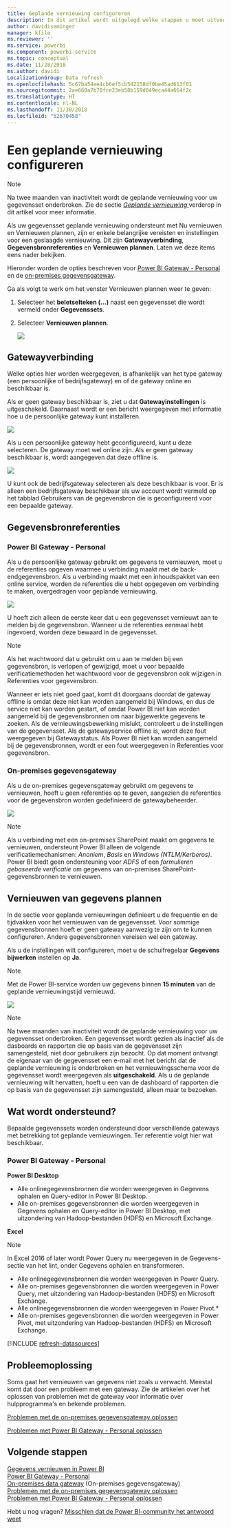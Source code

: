 ```yaml
---
title: Geplande vernieuwing configureren
description: In dit artikel wordt uitgelegd welke stappen u moet uitvoeren om een gateway te selecteren en een geplande vernieuwing te configureren.
author: davidiseminger
manager: kfile
ms.reviewer: ''
ms.service: powerbi
ms.component: powerbi-service
ms.topic: conceptual
ms.date: 11/28/2018
ms.author: davidi
LocalizationGroup: Data refresh
ms.openlocfilehash: 5c67ba54ee4cb6ef5cb542158df0be45ad613f01
ms.sourcegitcommit: 2ae660a7b70fce23eb58b159d049eca44a664f2c
ms.translationtype: HT
ms.contentlocale: nl-NL
ms.lasthandoff: 11/30/2018
ms.locfileid: "52670458"
---
```

# <a name="configuring-scheduled-refresh"></a>Een geplande vernieuwing configureren

>[!NOTE]
>Na twee maanden van inactiviteit wordt de geplande vernieuwing voor uw gegevensset onderbroken. Zie de sectie [ *Geplande vernieuwing* ](#schedule-refresh) verderop in dit artikel voor meer informatie.
> 
> 

Als uw gegevensset geplande vernieuwing ondersteunt met Nu vernieuwen en Vernieuwen plannen, zijn er enkele belangrijke vereisten en instellingen voor een geslaagde vernieuwing. Dit zijn **Gatewayverbinding**, **Gegevensbronreferenties** en **Vernieuwen plannen**. Laten we deze items eens nader bekijken.

Hieronder worden de opties beschreven voor [Power BI Gateway - Personal](service-gateway-personal-mode.md) en de [on-premises gegevensgateway](service-gateway-onprem.md).

Ga als volgt te werk om het venster Vernieuwen plannen weer te geven:

1. Selecteer het **beletselteken (...)**  naast een gegevensset die wordt vermeld onder **Gegevenssets**.
2. Selecteer **Vernieuwen plannen**.
   
    ![](media/refresh-scheduled-refresh/dataset-menu.png)

## <a name="gateway-connection"></a>Gatewayverbinding
Welke opties hier worden weergegeven, is afhankelijk van het type gateway (een persoonlijke of bedrijfsgateway) en of de gateway online en beschikbaar is.

Als er geen gateway beschikbaar is, ziet u dat **Gatewayinstellingen** is uitgeschakeld. Daarnaast wordt er een bericht weergegeven met informatie hoe u de persoonlijke gateway kunt installeren.

![](media/refresh-scheduled-refresh/gateway-not-configured.png)

Als u een persoonlijke gateway hebt geconfigureerd, kunt u deze selecteren. De gateway moet wel online zijn. Als er geen gateway beschikbaar is, wordt aangegeven dat deze offline is.

![](media/refresh-scheduled-refresh/gateway-connection.png)

U kunt ook de bedrijfsgateway selecteren als deze beschikbaar is voor. Er is alleen een bedrijfsgateway beschikbaar als uw account wordt vermeld op het tabblad Gebruikers van de gegevensbron die is geconfigureerd voor een bepaalde gateway.

## <a name="data-source-credentials"></a>Gegevensbronreferenties
### <a name="power-bi-gateway---personal"></a>Power BI Gateway - Personal
Als u de persoonlijke gateway gebruikt om gegevens te vernieuwen, moet u de referenties opgeven waarmee u verbinding maakt met de back-endgegevensbron. Als u verbinding maakt met een inhoudspakket van een online service, worden de referenties die u hebt opgegeven om verbinding te maken, overgedragen voor geplande vernieuwing.

![](media/refresh-scheduled-refresh/data-source-credentials-pgw.png)

U hoeft zich alleen de eerste keer dat u een gegevensset vernieuwt aan te melden bij de gegevensbron. Wanneer u de referenties eenmaal hebt ingevoerd, worden deze bewaard in de gegevensset.

> [!NOTE]
> Als het wachtwoord dat u gebruikt om u aan te melden bij een gegevensbron, is verlopen of gewijzigd, moet u voor bepaalde verificatiemethoden het wachtwoord voor de gegevensbron ook wijzigen in Referenties voor gegevensbron.
> 
> 

Wanneer er iets niet goed gaat, komt dit doorgaans doordat de gateway offline is omdat deze niet kan worden aangemeld bij Windows, en dus de service niet kan worden gestart, of omdat Power BI niet kan worden aangemeld bij de gegevensbronnen om naar bijgewerkte gegevens te zoeken. Als de vernieuwingsbewerking mislukt, controleert u de instellingen van de gegevensset. Als de gatewayservice offline is, wordt deze fout weergegeven bij Gatewaystatus. Als Power BI niet kan worden aangemeld bij de gegevensbronnen, wordt er een fout weergegeven in Referenties voor gegevensbron.

### <a name="on-premises-data-gateway"></a>On-premises gegevensgateway
Als u de on-premises gegevensgateway gebruikt om gegevens te vernieuwen, hoeft u geen referenties op te geven, aangezien de referenties voor de gegevensbron worden gedefinieerd de gatewaybeheerder.

![](media/refresh-scheduled-refresh/data-source-credentials-egw.png)

> [!NOTE]
> Als u verbinding met een on-premises SharePoint maakt om gegevens te vernieuwen, ondersteunt Power BI alleen de volgende verificatiemechanismen: *Anoniem*, *Basis* en *Windows (NTLM/Kerberos)*. Power BI biedt geen ondersteuning voor *ADFS* of een *formulieren gebaseerde verificatie* om gegevens van on-premises SharePoint-gegevensbronnen te vernieuwen.
> 
> 

## <a name="schedule-refresh"></a>Vernieuwen van gegevens plannen
In de sectie voor geplande vernieuwingen definieert u de frequentie en de tijdvakken voor het vernieuwen van de gegevensset. Voor sommige gegevensbronnen hoeft er geen gateway aanwezig te zijn om te kunnen configureren. Andere gegevensbronnen vereisen wel een gateway.

Als u de instellingen wilt configureren, moet u de schuifregelaar **Gegevens bijwerken** instellen op **Ja**.

> [!NOTE]
> Met de Power BI-service worden uw gegevens binnen **15 minuten** van de geplande vernieuwingstijd vernieuwd.
> 
> 

![](media/refresh-scheduled-refresh/scheduled-refresh.png)

> [!NOTE]
> Na twee maanden van inactiviteit wordt de geplande vernieuwing voor uw gegevensset onderbroken. Een gegevensset wordt gezien als inactief als de dasboards en rapporten die op basis van de gegevensset zijn samengesteld, niet door gebruikers zijn bezocht. Op dat moment ontvangt de eigenaar van de gegevensset een e-mail met het bericht dat de geplande vernieuwing is onderbroken en het vernieuwingsschema voor de gegevensset wordt weergegeven als **uitgeschakeld**. Als u de geplande vernieuwing wilt hervatten, hoeft u een van de dashboard of rapporten die op basis van de gegevensset zijn samengesteld, alleen maar te bezoeken.
> 
> 

## <a name="whats-supported"></a>Wat wordt ondersteund?
Bepaalde gegevenssets worden ondersteund door verschillende gateways met betrekking tot geplande vernieuwingen. Ter referentie volgt hier wat beschikbaar.

### <a name="power-bi-gateway---personal"></a>Power BI Gateway - Personal
**Power BI Desktop**

* Alle onlinegegevensbronnen die worden weergegeven in Gegevens ophalen en Query-editor in Power BI Desktop.
* Alle on-premises gegevensbronnen die worden weergegeven in Gegevens ophalen en Query-editor in Power BI Desktop, met uitzondering van Hadoop-bestanden (HDFS) en Microsoft Exchange.

**Excel**

> [!NOTE]
> In Excel 2016 of later wordt Power Query nu weergegeven in de Gegevens-sectie van het lint, onder Gegevens ophalen en transformeren.
> 
> 

* Alle onlinegegevensbronnen die worden weergegeven in Power Query.
* Alle on-premises gegevensbronnen die worden weergegeven in Power Query, met uitzondering van Hadoop-bestanden (HDFS) en Microsoft Exchange.
* Alle onlinegegevensbronnen die worden weergegeven in Power Pivot.\*
* Alle on-premises gegevensbronnen die worden weergegeven in Power Pivot, met uitzondering van Hadoop-bestanden (HDFS) en Microsoft Exchange.

<!-- Refresh Data sources-->
[!INCLUDE [refresh-datasources](./includes/refresh-datasources.md)]

## <a name="troubleshooting"></a>Probleemoplossing
Soms gaat het vernieuwen van gegevens niet zoals u verwacht. Meestal komt dat door een probleem met een gateway. Zie de artikelen over het oplossen van problemen met de gateway voor informatie over hulpprogramma's en bekende problemen.

[Problemen met de on-premises gegevensgateway oplossen](service-gateway-onprem-tshoot.md)

[Problemen met Power BI Gateway - Personal oplossen](service-admin-troubleshooting-power-bi-personal-gateway.md)

## <a name="next-steps"></a>Volgende stappen
[Gegevens vernieuwen in Power BI](refresh-data.md)  
[Power BI Gateway - Personal](service-gateway-personal-mode.md)  
[On-premises data gateway](service-gateway-onprem.md) (On-premises gegevensgateway)  
[Problemen met de on-premises gegevensgateway oplossen](service-gateway-onprem-tshoot.md)  
[Problemen met Power BI Gateway - Personal oplossen](service-admin-troubleshooting-power-bi-personal-gateway.md)  

Hebt u nog vragen? [Misschien dat de Power BI-community het antwoord weet](http://community.powerbi.com/)

